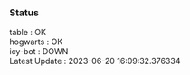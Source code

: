 ### Status


table : OK  
hogwarts : OK  
icy-bot : DOWN  
Latest Update : 2023-06-20 16:09:32.376334
